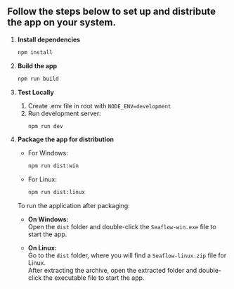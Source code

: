 ## Follow the steps below to set up and distribute the app on your system.


1. **Install dependencies**
   ```bash
   npm install
   ```

2. **Build the app**
   ```bash
   npm run build
   ```

3. **Test Locally**
   1. Create .env file in root with `NODE_ENV=development`
   2. Run development server:
      ```bash
      npm run dev
      ```

4. **Package the app for distribution**

   - For Windows:
     ```bash
     npm run dist:win
     ```
   - For Linux:
     ```bash
     npm run dist:linux
     ```

   To run the application after packaging:

   - **On Windows:**  
   Open the `dist` folder and double-click the `Seaflow-win.exe` file to start the app.

   - **On Linux:**  
   Go to the `dist` folder, where you will find a `Seaflow-linux.zip` file for Linux.  
   After extracting the archive, open the extracted folder and double-click the executable file to start the app.  
